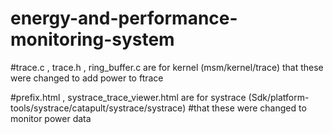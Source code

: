 # energy-and-performance-monitoring-system

#trace.c , trace.h , ring_buffer.c are for kernel (msm/kernel/trace) that these were changed to add power to ftrace 

#prefix.html , systrace_trace_viewer.html are for systrace (Sdk/platform-tools/systrace/catapult/systrace/systrace)
#that these were changed to monitor power data
